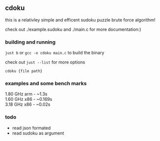 ## cdoku

this is a relativley simple and efficent sudoku puzzle brute force algorithm!

check out ./example.sudoku and ./main.c for more documentation:)

### building and running

`just b` or `gcc -o cdoku main.c` to build the binary

check out `just --list` for more options

`cdoku {file path}`

### examples and some bench marks

1.80 GHz arm  -  ~1.3s  </br>
1.60 GHz x86  -  ~0.169s</br>
3.18 GHz x86  -  ~0.02s </br>

### todo

- read json formated
- read sudoku as argument
